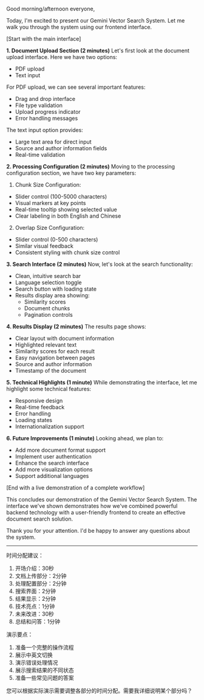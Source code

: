 Good morning/afternoon everyone,

Today, I'm excited to present our Gemini Vector Search System. Let me walk you through the system using our frontend interface.

[Start with the main interface]

**1. Document Upload Section (2 minutes)**
Let's first look at the document upload interface. Here we have two options:
- PDF upload
- Text input

For PDF upload, we can see several important features:
- Drag and drop interface
- File type validation
- Upload progress indicator
- Error handling messages

The text input option provides:
- Large text area for direct input
- Source and author information fields
- Real-time validation

**2. Processing Configuration (2 minutes)**
Moving to the processing configuration section, we have two key parameters:

1. Chunk Size Configuration:
- Slider control (100-5000 characters)
- Visual markers at key points
- Real-time tooltip showing selected value
- Clear labeling in both English and Chinese

2. Overlap Size Configuration:
- Slider control (0-500 characters)
- Similar visual feedback
- Consistent styling with chunk size control

**3. Search Interface (2 minutes)**
Now, let's look at the search functionality:
- Clean, intuitive search bar
- Language selection toggle
- Search button with loading state
- Results display area showing:
  - Similarity scores
  - Document chunks
  - Pagination controls

**4. Results Display (2 minutes)**
The results page shows:
- Clear layout with document information
- Highlighted relevant text
- Similarity scores for each result
- Easy navigation between pages
- Source and author information
- Timestamp of the document

**5. Technical Highlights (1 minute)**
While demonstrating the interface, let me highlight some technical features:
- Responsive design
- Real-time feedback
- Error handling
- Loading states
- Internationalization support

**6. Future Improvements (1 minute)**
Looking ahead, we plan to:
- Add more document format support
- Implement user authentication
- Enhance the search interface
- Add more visualization options
- Support additional languages

[End with a live demonstration of a complete workflow]

This concludes our demonstration of the Gemini Vector Search System. The interface we've shown demonstrates how we've combined powerful backend technology with a user-friendly frontend to create an effective document search solution.

Thank you for your attention. I'd be happy to answer any questions about the system.

---

时间分配建议：
1. 开场介绍：30秒
2. 文档上传部分：2分钟
3. 处理配置部分：2分钟
4. 搜索界面：2分钟
5. 结果显示：2分钟
6. 技术亮点：1分钟
7. 未来改进：30秒
8. 总结和问答：1分钟

演示要点：
1. 准备一个完整的操作流程
2. 展示中英文切换
3. 演示错误处理情况
4. 展示搜索结果的不同状态
5. 准备一些常见问题的答案

您可以根据实际演示需要调整各部分的时间分配。需要我详细说明某个部分吗？

